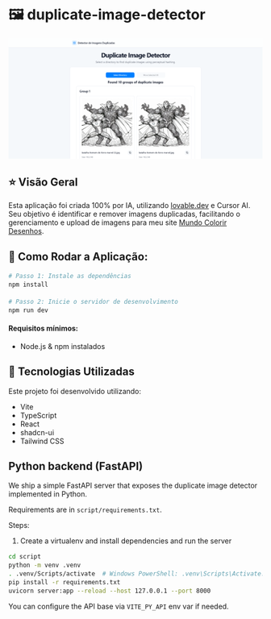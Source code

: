 # 🖼 duplicate-image-detector

![image duplicate-image-detector](./public/did.png)

## ⭐ Visão Geral

Esta aplicação foi criada 100% por IA, utilizando [lovable.dev](https://lovable.dev) e Cursor AI. Seu objetivo é identificar e remover imagens duplicadas, facilitando o gerenciamento e upload de imagens para meu site [Mundo Colorir Desenhos](https://mundocolorirdesenhos.com.br/).

## 👟 Como Rodar a Aplicação:

```sh
# Passo 1: Instale as dependências
npm install

# Passo 2: Inicie o servidor de desenvolvimento
npm run dev
```

#### Requisitos mínimos:

- Node.js & npm instalados

## 📒 Tecnologias Utilizadas

Este projeto foi desenvolvido utilizando:

- Vite
- TypeScript
- React
- shadcn-ui
- Tailwind CSS

## Python backend (FastAPI)

We ship a simple FastAPI server that exposes the duplicate image detector implemented in Python.

Requirements are in `script/requirements.txt`.

Steps:

1. Create a virtualenv and install dependencies and run the server

```bash
cd script
python -m venv .venv
. .venv/Scripts/activate  # Windows PowerShell: .venv\Scripts\Activate.ps1
pip install -r requirements.txt
uvicorn server:app --reload --host 127.0.0.1 --port 8000
```

You can configure the API base via `VITE_PY_API` env var if needed.
